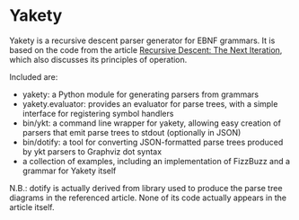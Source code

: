 # Yakety

Yakety is a recursive descent parser generator for EBNF grammars. It is based
on the code from the article [Recursive Descent: The Next Iteration](https://reindeereffect.github.io/2019/01/16/index.html), which
also discusses its principles of operation.

Included are:

* yakety: a Python module for generating parsers from grammars
* yakety.evaluator: provides an evaluator for parse trees, with a simple
interface for registering symbol handlers
* bin/ykt: a command line wrapper for yakety, allowing easy creation of parsers
that emit parse trees to stdout (optionally in JSON)
* bin/dotify: a tool for converting JSON-formatted parse trees produced by
ykt parsers to Graphviz dot syntax
* a collection of examples, including an implementation of FizzBuzz and a 
grammar for Yakety itself

N.B.: dotify is actually derived from library used to produce the parse tree
diagrams in the referenced article. None of its code actually appears in the
article itself.
